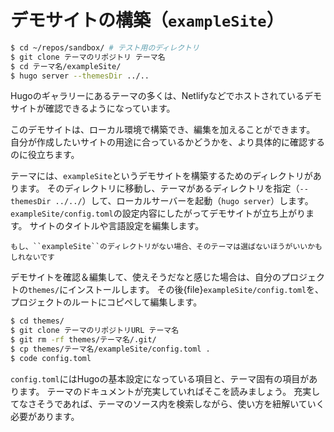 # デモサイトの構築（``exampleSite``）

```bash
$ cd ~/repos/sandbox/ # テスト用のディレクトリ
$ git clone テーマのリポジトリ テーマ名
$ cd テーマ名/exampleSite/
$ hugo server --themesDir ../..
```

Hugoのギャラリーにあるテーマの多くは、Netlifyなどでホストされているデモサイトが確認できるようになっています。

このデモサイトは、ローカル環境で構築でき、編集を加えることができます。
自分が作成したいサイトの用途に合っているかどうかを、より具体的に確認するのに役立ちます。

テーマには、``exampleSite``というデモサイトを構築するためのディレクトリがあります。
そのディレクトリに移動し、テーマがあるディレクトリを指定（``--themesDir ../../``）して、ローカルサーバーを起動（``hugo server``）します。
``exampleSite/config.toml``の設定内容にしたがってデモサイトが立ち上がります。
サイトのタイトルや言語設定を編集します。

```{note}
もし、``exampleSite``のディレクトリがない場合、そのテーマは選ばないほうがいいかもしれないです
```

デモサイトを確認＆編集して、使えそうだなと感じた場合は、自分のプロジェクトの``themes/``にインストールします。
その後{file}`exampleSite/config.toml`を、プロジェクトのルートにコピペして編集します。

```bash
$ cd themes/
$ git clone テーマのリポジトリURL テーマ名
$ git rm -rf themes/テーマ名/.git/
$ cp themes/テーマ名/exampleSite/config.toml .
$ code config.toml
```

``config.toml``にはHugoの基本設定になっている項目と、テーマ固有の項目があります。
テーマのドキュメントが充実していればそこを読みましょう。
充実してなさそうであれば、テーマのソース内を検索しながら、使い方を紐解いていく必要があります。
